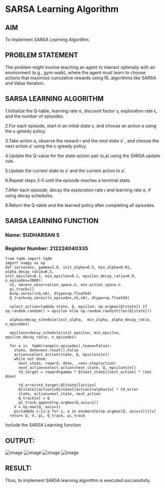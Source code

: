 # SARSA Learning Algorithm


## AIM
To implement SARSA Learning Algorithm.

## PROBLEM STATEMENT
The problem might involve teaching an agent to interact optimally with an environment (e.g., gym-walk), where the agent must learn to choose actions that maximize cumulative rewards using RL algorithms like SARSA and Value Iteration.

## SARSA LEARNING ALGORITHM
1.Initialize the Q-table, learning rate α, discount factor γ, exploration rate ϵ, and the number of episodes.

2.For each episode, start in an initial state s, and choose an action a using the ε-greedy policy.

3.Take action a, observe the reward r and the next state s′ , and choose the next action a′ using the ε-greedy policy.

4.Update the Q-value for the state-action pair (s,a) using the SARSA update rule.

5.Update the current state to s′ and the current action to a′.

6.Repeat steps 3-5 until the episode reaches a terminal state.

7.After each episode, decay the exploration rate 𝜖 and learning rate α, if using decay schedules.

8.Return the Q-table and the learned policy after completing all episodes.

## SARSA LEARNING FUNCTION
### Name: SUDHARSAN S
### Register Number: 212224040335
```
from tqdm import tqdm
import numpy as np
def sarsa(env, gamma=1.0, init_alpha=0.5, min_alpha=0.01, alpha_decay_ratio=0.5,
init_epsilon=0.1, min_epsilon=0.1, epsilon_decay_ratio=0.9, n_episodes=3000):
  nS, nA=env.observation_space.n, env.action_space.n
  pi_track=[]
  Q=np.zeros((nS,nA), dtype=np.float64)
  Q_track=np.zeros((n_episodes,nS,nA), dtype=np.float64)

  select_action=lambda state, Q, epsilon: np.argmax(Q[state]) if np.random.random() > epsilon else np.random.randint(len(Q[state]))

  alphas=decay_schedule(init_alpha,  min_alpha, alpha_decay_ratio, n_episodes)

  epsilons=decay_schedule(init_epsilon, min_epsilon, epsilon_decay_ratio, n_episodes)

  for e in  tqdm(range(n_episodes),leave=False):
    state, done=env.reset(),False
    action=select_action(state, Q, epsilons[e])
    while not done:
      next_state, reward, done, _=env.step(action)
      next_action=select_action(next_state, Q, epsilons[e])
      td_target = reward+gamma * Q[next_state][next_action] * (not done)

      td_error=td_target-Q[state][action]
      Q[state][action]=Q[state][action]+alphas[e] * td_error
      state, action=next_state, next_action
      Q_track[e] = Q
      pi_track.append(np.argmax(Q,axis=1))
    V = np.max(Q, axis=1)
    pi=lambda s:{s:a for s, a in enumerate(np.argmax(Q, axis=1))}[s]
  return Q, V, pi, Q_track, pi_track
```
Include the SARSA Learning function

## OUTPUT:
![image](https://github.com/user-attachments/assets/3bd424c9-471d-4914-8fa0-c49c422beeb7)
![image](https://github.com/user-attachments/assets/8fc997e1-582e-4c2b-bbd4-01752d03c17a)
 ![image](https://github.com/user-attachments/assets/76a8504b-3e99-49e7-bbe5-7c85695eb11c)
![image](https://github.com/user-attachments/assets/96614781-7548-4b5e-a3fd-1aab577efb94)






## RESULT:

Thus, to implement SARSA learning algorithm is executed successfully.
